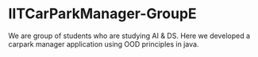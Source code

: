 # IITCarParkManager-GroupE
We are group of students who are studying AI &amp; DS. Here we developed a carpark manager application using OOD principles in java.

